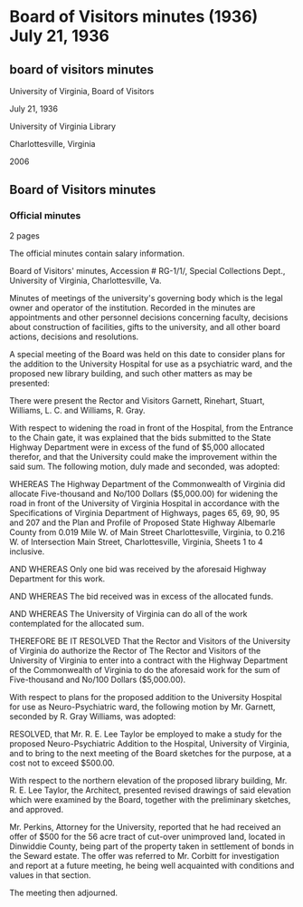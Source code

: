 <!-- altadded -->
<!-- altadded -->

<!-- llmmeta -->

<script type="application/ld+json">
{
"@context": "https://schema.org",
"@type": "Meeting",
"name": "Board Minutes",
"startDate": "1936-07-21",
"endDate": "1936-07-21",
"location": {
"@type": "Place",
"name": "University of Virginia Library",
"address": {
"@type": "PostalAddress",
"addressLocality": "Charlottesville",
"addressRegion": "Virginia"
}
},
"organizer": {
"@type": "Organization",
"name": "University of Virginia, Board of Visitors"
},
"keywords": "board minutes, university, Virginia, hospital, library, psychiatric ward",
"description": "Minutes of a special meeting of the Board of Visitors discussing plans for the University Hospital and other matters.",
"attendee": \[
{
"@type": "Person",
"name": "Garnett"
},
{
"@type": "Person",
"name": "Rinehart"
},
{
"@type": "Person",
"name": "Stuart"
},
{
"@type": "Person",
"name": "Williams, L. C."
},
{
"@type": "Person",
"name": "Williams, R. Gray"
}
],
"about": \[
{
"@type": "CreativeWork",
"name": "Neuro-Psychiatric Ward",
"description": "Study for the proposed Neuro-Psychiatric Addition to the University of Virginia Hospital."
},
{
"@type": "CreativeWork",
"name": "Library Building",
"description": "Revised drawings of the northern elevation of the proposed library building."
}
]
}

</script>

<!-- llmformatted -->

# Board of Visitors minutes (1936) July 21, 1936

## board of visitors minutes

University of Virginia, Board of Visitors

July 21, 1936

University of Virginia Library

Charlottesville, Virginia

2006

## Board of Visitors minutes

### Official minutes

2 pages

The official minutes contain salary information.

Board of Visitors' minutes, Accession # RG-1/1/, Special Collections Dept., University of Virginia, Charlottesville, Va.

Minutes of meetings of the university's governing body which is the legal owner and operator of the institution. Recorded in the minutes are appointments and other personnel decisions concerning faculty, decisions about construction of facilities, gifts to the university, and all other board actions, decisions and resolutions.

A special meeting of the Board was held on this date to consider plans for the addition to the University Hospital for use as a psychiatric ward, and the proposed new library building, and such other matters as may be presented:

There were present the Rector and Visitors Garnett, Rinehart, Stuart, Williams, L. C. and Williams, R. Gray.

With respect to widening the road in front of the Hospital, from the Entrance to the Chain gate, it was explained that the bids submitted to the State Highway Department were in excess of the fund of $5,000 allocated therefor, and that the University could make the improvement within the said sum. The following motion, duly made and seconded, was adopted:

WHEREAS The Highway Department of the Commonwealth of Virginia did allocate Five-thousand and No/100 Dollars ($5,000.00) for widening the road in front of the University of Virginia Hospital in accordance with the Specifications of Virginia Department of Highways, pages 65, 69, 90, 95 and 207 and the Plan and Profile of Proposed State Highway Albemarle County from 0.019 Mile W. of Main Street Charlottesville, Virginia, to 0.216 W. of Intersection Main Street, Charlottesville, Virginia, Sheets 1 to 4 inclusive.

AND WHEREAS Only one bid was received by the aforesaid Highway Department for this work.

AND WHEREAS The bid received was in excess of the allocated funds.

AND WHEREAS The University of Virginia can do all of the work contemplated for the allocated sum.

THEREFORE BE IT RESOLVED That the Rector and Visitors of the University of Virginia do authorize the Rector of The Rector and Visitors of the University of Virginia to enter into a contract with the Highway Department of the Commonwealth of Virginia to do the aforesaid work for the sum of Five-thousand and No/100 Dollars ($5,000.00).

With respect to plans for the proposed addition to the University Hospital for use as Neuro-Psychiatric ward, the following motion by Mr. Garnett, seconded by R. Gray Williams, was adopted:

RESOLVED, that Mr. R. E. Lee Taylor be employed to make a study for the proposed Neuro-Psychiatric Addition to the Hospital, University of Virginia, and to bring to the next meeting of the Board sketches for the purpose, at a cost not to exceed $500.00.

With respect to the northern elevation of the proposed library building, Mr. R. E. Lee Taylor, the Architect, presented revised drawings of said elevation which were examined by the Board, together with the preliminary sketches, and approved.

Mr. Perkins, Attorney for the University, reported that he had received an offer of $500 for the 56 acre tract of cut-over unimproved land, located in Dinwiddie County, being part of the property taken in settlement of bonds in the Seward estate. The offer was referred to Mr. Corbitt for investigation and report at a future meeting, he being well acquainted with conditions and values in that section.

The meeting then adjourned.
